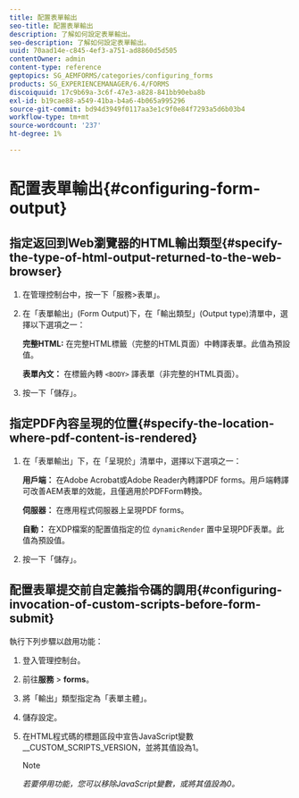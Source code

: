 ```yaml
---
title: 配置表單輸出
seo-title: 配置表單輸出
description: 了解如何設定表單輸出。
seo-description: 了解如何設定表單輸出。
uuid: 70aad14e-c845-4ef3-a751-ad8860d5d505
contentOwner: admin
content-type: reference
geptopics: SG_AEMFORMS/categories/configuring_forms
products: SG_EXPERIENCEMANAGER/6.4/FORMS
discoiquuid: 17c9b69a-3c6f-47e3-a828-841bb90eba8b
exl-id: b19cae88-a549-41ba-b4a6-4b065a995296
source-git-commit: bd94d3949f0117aa3e1c9f0e84f7293a5d6b03b4
workflow-type: tm+mt
source-wordcount: '237'
ht-degree: 1%

---
```


# 配置表單輸出{#configuring-form-output}

## 指定返回到Web瀏覽器的HTML輸出類型{#specify-the-type-of-html-output-returned-to-the-web-browser}

1. 在管理控制台中，按一下「服務>表單」。
1. 在「表單輸出」(Form Output)下，在「輸出類型」(Output type)清單中，選擇以下選項之一：

   **完整HTML:** 在完整HTML標籤（完整的HTML頁面）中轉譯表單。此值為預設值。

   **表單內文：** 在標籤內轉 `<BODY>` 譯表單（非完整的HTML頁面）。

1. 按一下「儲存」。

## 指定PDF內容呈現的位置{#specify-the-location-where-pdf-content-is-rendered}

1. 在「表單輸出」下，在「呈現於」清單中，選擇以下選項之一：

   **用戶端：** 在Adobe Acrobat或Adobe Reader內轉譯PDF forms。用戶端轉譯可改善AEM表單的效能，且僅適用於PDFForm轉換。

   **伺服器：** 在應用程式伺服器上呈現PDF forms。

   **自動：** 在XDP檔案的配置值指定的位 `dynamicRender` 置中呈現PDF表單。此值為預設值。

1. 按一下「儲存」。

## 配置表單提交前自定義指令碼的調用{#configuring-invocation-of-custom-scripts-before-form-submit}

執行下列步驟以啟用功能：

1. 登入管理控制台。
1. 前往&#x200B;**服務** > **forms**。
1. 將「輸出」類型指定為「表單主體」。
1. 儲存設定。
1. 在HTML程式碼的標題區段中宣告JavaScript變數__CUSTOM_SCRIPTS_VERSION，並將其值設為1。

   >[!NOTE]
   >
   >*若要停用功能，您可以移除JavaScript變數，或將其值設為0。*
